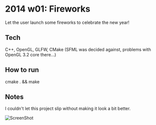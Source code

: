 2014 w01: Fireworks
=======================
Let the user launch some fireworks to celebrate the new year!

Tech
----
C++, OpenGL, GLFW, CMake
(SFML was decided against, problems with OpenGL 3.2 core there...)

How to run
----------
cmake . && make

Notes
-----
I couldn't let this project slip without making it look a bit better.

![ScreenShot](https://raw.github.com/peteb/katas/master/2014.01_fireworks/screenshot.png)